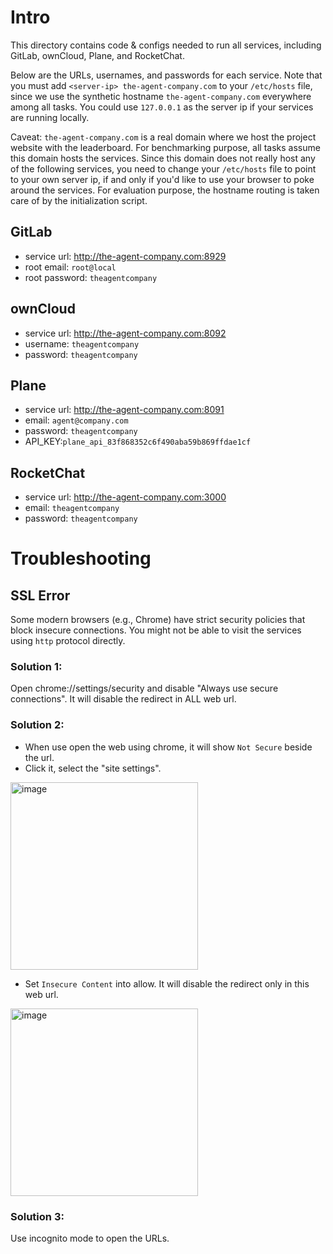 # Intro

This directory contains code & configs needed to run all services,
including GitLab, ownCloud, Plane, and RocketChat.

Below are the URLs, usernames, and passwords for each service. Note that you must
add `<server-ip> the-agent-company.com` to your `/etc/hosts` file, since
we use the synthetic hostname `the-agent-company.com` everywhere among all tasks.
You could use `127.0.0.1` as the server ip if your services are running locally.

Caveat: `the-agent-company.com` is a real domain where we host the project website
with the leaderboard. For benchmarking purpose, all tasks assume this domain hosts
the services. Since this domain does not really host any of the following services,
you need to change your `/etc/hosts` file to point to your own server ip, if and
only if you'd like to use your browser to poke around the services. For evaluation
purpose, the hostname routing is taken care of by the initialization script.

## GitLab
* service url: http://the-agent-company.com:8929
* root email: `root@local`
* root password: `theagentcompany`

## ownCloud
* service url: http://the-agent-company.com:8092
* username: `theagentcompany`
* password: `theagentcompany`

## Plane
* service url: http://the-agent-company.com:8091
* email: `agent@company.com`
* password: `theagentcompany`
* API_KEY:`plane_api_83f868352c6f490aba59b869ffdae1cf`

## RocketChat
* service url: http://the-agent-company.com:3000
* email: `theagentcompany`
* password: `theagentcompany`

# Troubleshooting

## SSL Error

Some modern browsers (e.g., Chrome) have strict security policies that block insecure connections. You
might not be able to visit the services using `http` protocol directly.

### Solution 1:
Open chrome://settings/security and disable "Always use secure connections". It will disable the redirect in ALL web url.

### Solution 2:
* When use open the web using chrome, it will show `Not Secure` beside the url. 
* Click it, select the "site settings". 


<img src="https://github.com/user-attachments/assets/24452c97-f16d-444b-9b24-3bb733622a24" width="300" alt="image">

* Set `Insecure Content` into allow. It will disable the redirect only in this web url.

<img src="https://github.com/user-attachments/assets/e552b6ff-b2c5-408a-930a-8afef3927940" width="300" alt="image">

### Solution 3:

Use incognito mode to open the URLs.
